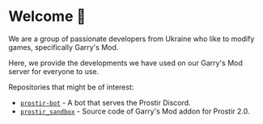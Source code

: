 # Welcome 👋

We are a group of passionate developers from Ukraine who like to modify games, specifically Garry's Mod.

Here, we provide the developments we have used on our Garry's Mod server for everyone to use.

Repositories that might be of interest:

- [`prostir-bot`](https://github.com/Prostir-Team/prostir-bot) - A bot that serves the Prostir Discord.
- [`prostir_sandbox`](https://github.com/Prostir-Team/prostir_sandbox) - Source code of Garry's Mod addon for Prostir 2.0.

<!--

**Here are some ideas to get you started:**

🙋‍♀️ A short introduction - what is your organization all about?
🌈 Contribution guidelines - how can the community get involved?
👩‍💻 Useful resources - where can the community find your docs? Is there anything else the community should know?
🍿 Fun facts - what does your team eat for breakfast?
🧙 Remember, you can do mighty things with the power of [Markdown](https://docs.github.com/github/writing-on-github/getting-started-with-writing-and-formatting-on-github/basic-writing-and-formatting-syntax)
-->
